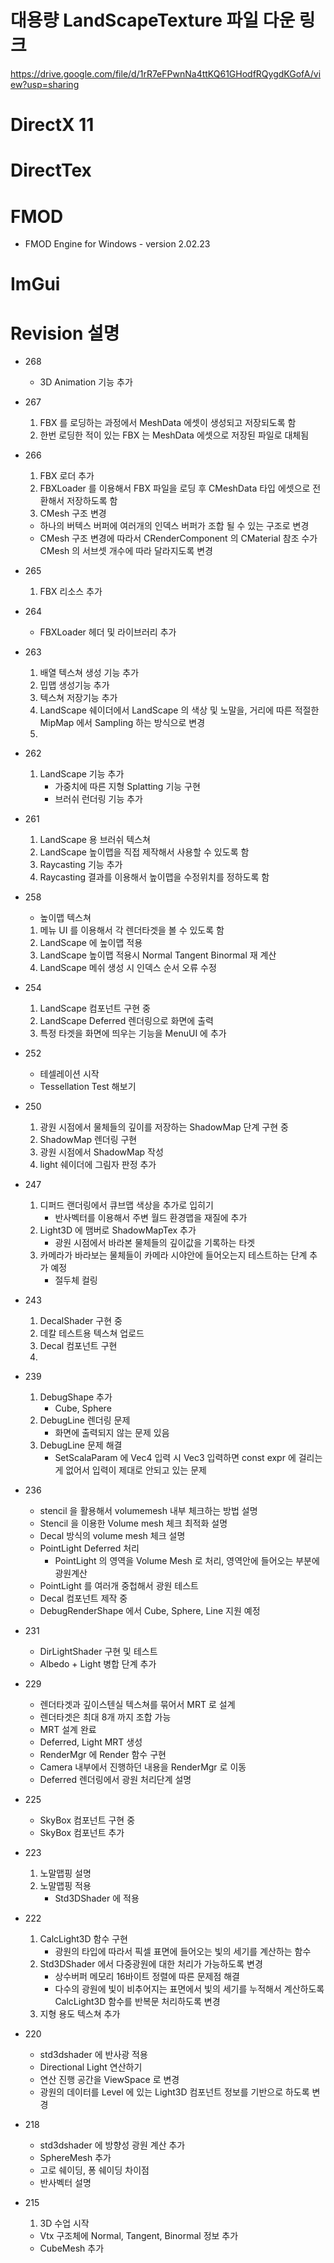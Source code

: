 # 대용량 LandScapeTexture 파일 다운 링크
https://drive.google.com/file/d/1rR7eFPwnNa4ttKQ61GHodfRQygdKGofA/view?usp=sharing

# DirectX 11

# DirectTex 

# FMOD
* FMOD Engine for Windows - version 2.02.23

# ImGui


# Revision 설명

* 268    
  * 3D Animation 기능 추가
  
* 267 
  1. FBX 를 로딩하는 과정에서 MeshData 에셋이 생성되고 저장되도록 함
  2. 한번 로딩한 적이 있는 FBX 는 MeshData 에셋으로 저장된 파일로 대체됨

* 266
  1. FBX 로더 추가
  2. FBXLoader 를 이용해서 FBX 파일을 로딩 후 CMeshData 타입 에셋으로 전환해서 저장하도록 함
  3. CMesh 구조 변경
    - 하나의 버텍스 버퍼에 여러개의 인덱스 버퍼가 조합 될 수 있는 구조로 변경
    - CMesh 구조 변경에 따라서 CRenderComponent 의 CMaterial 참조 수가 CMesh 의 서브셋 개수에 따라 달라지도록 변경

* 265
  1. FBX 리소스 추가

* 264   
  * FBXLoader 헤더 및 라이브러리 추가

* 263
  1. 배열 텍스쳐 생성 기능 추가
  2. 밉맵 생성기능 추가
  3. 텍스쳐 저장기능 추가
  4. LandScape 쉐이더에서 LandScape 의 색상 및 노말을, 거리에 따른 적절한 MipMap 에서 Sampling 하는 방식으로 변경
  5. 
* 262
  1. LandScape 기능 추가
     - 가중치에 따른 지형 Splatting 기능 구현
     - 브러쉬 런더링 기능 추가
* 261
  1. LandScape 용 브러쉬 텍스쳐
  2. LandScape 높이맵을 직접 제작해서 사용할 수 있도록 함
  3. Raycasting 기능 추가
  4. Raycasting 결과를 이용해서 높이맵을 수정위치를 정하도록 함

* 258
  * 높이맵 텍스쳐
  1. 메뉴 UI 를 이용해서 각 렌더타겟을 볼 수 있도록 함
  2. LandScape 에 높이맵 적용
  3. LandScape 높이맵 적용시 Normal Tangent Binormal 재 계산
  4. LandScape 메쉬 생성 시 인덱스 순서 오류 수정

* 254
  1. LandScape 컴포넌트 구현 중
  2. LandScape Deferred 렌더링으로 화면에 출력
  3. 특정 타겟을 화면에 띄우는 기능을 MenuUI 에 추가
   
* 252
  * 테셀레이션 시작
  * Tessellation Test 해보기

* 250
  1. 광원 시점에서 물체들의 깊이를 저장하는 ShadowMap 단계 구현 중
  2. ShadowMap 렌더링 구현
  3. 광원 시점에서 ShadowMap 작성
  4. light 쉐이더에 그림자 판정 추가

* 247
  1. 디퍼드 랜더링에서 큐브맵 색상을 추가로 입히기
     - 반사벡터를 이용해서 주변 월드 환경맵을 재질에 추가
  2. Light3D 에 맴버로 ShadowMapTex 추가
     - 광원 시점에서 바라본 물체들의 깊이값을 기록하는 타겟
  3. 카메라가 바라보는 물체들이 카메라 시야안에 들어오는지 테스트하는 단계 추가 예정
     - 절두체 컬링

* 243
  1. DecalShader 구현 중
  2. 데칼 테스트용 텍스쳐 업로드
  3. Decal 컴포넌트 구현
  4. 

* 239
  1. DebugShape 추가
     - Cube, Sphere
  2. DebugLine 렌더링 문제
     - 화면에 출력되지 않는 문제 있음
  3. DebugLine 문제 해결
     - SetScalaParam 에 Vec4 입력 시 Vec3 입력하면 const expr 에 걸리는게 없어서 입력이 제대로 안되고 있는 문제

* 236
  *  stencil 을 활용해서 volumemesh 내부 체크하는 방법 설명
  *  Stencil 을 이용한 Volume mesh 체크 최적화 설명
  * Decal 방식의 volume mesh 체크 설명
  * PointLight Deferred 처리 
    - PointLight 의 영역을 Volume Mesh 로 처리, 영역안에 들어오는 부분에 광원계산 
  *  PointLight 를 여러개 중첩해서 광원 테스트
  * Decal 컴포넌트 제작 중
  * DebugRenderShape 에서 Cube, Sphere, Line 지원 예정

* 231
  * DirLightShader 구현 및 테스트
  * Albedo + Light 병합 단계 추가

* 229
  - 렌더타겟과 깊이스텐실 텍스쳐를 묶어서 MRT 로 설계
  - 렌더타겟은 최대 8개 까지 조합 가능
  - MRT 설계 완료
  - Deferred, Light MRT 생성
  -  RenderMgr 에 Render 함수 구현
  - Camera 내부에서 진행하던 내용을 RenderMgr 로 이동
  - Deferred 렌더링에서 광원 처리단계 설명

* 225
  * SkyBox 컴포넌트 구현 중
  * SkyBox 컴포넌트 추가
  
* 223
  1. 노말맵핑 설명
  2. 노말맵핑 적용
     - Std3DShader 에 적용
* 222
  1. CalcLight3D 함수 구현
     - 광원의 타입에 따라서 픽셀 표면에 들어오는 빛의 세기를 계산하는 함수
  2. Std3DShader 에서 다중광원에 대한 처리가 가능하도록 변경
     - 상수버퍼 메모리 16바이트 정렬에 따른 문제점 해결
     - 다수의 광원에 빛이 비추어지는 표면에서 빛의 세기를 누적해서 계산하도록 
    CalcLight3D 함수를 반복문 처리하도록 변경
  3. 지형 용도 텍스쳐 추가

* 220
  * std3dshader 에 반사광 적용
  * Directional Light 연산하기
  * 연산 진행 공간을 ViewSpace 로 변경
  * 광원의 데이터를 Level 에 있는 Light3D 컴포넌트 정보를 기반으로 하도록 변경

* 218
  * std3dshader 에 방향성 광원 계산 추가
  * SphereMesh 추가
  * 고로 쉐이딩, 퐁 쉐이딩 차이점
  * 반사벡터 설명

* 215
  1. 3D 수업 시작
  - Vtx 구조체에 Normal, Tangent, Binormal 정보 추가
  - CubeMesh 추가
